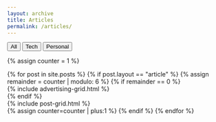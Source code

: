 ```yaml
---
layout: archive
title: Articles
permalink: /articles/
---
```

<div class="filters-button-group">
		<button class="filters-button is-checked" data-filter="*">All</button>
		<button class="filters-button" data-filter=".tech">Tech</button>
	  <button class="filters-button" data-filter=".personal">Personal</button>
</div>

{% assign counter = 1 %}
<div class="articles-tiles">
	{% for post in site.posts %}
		{% if post.layout == "article" %}
			{% assign remainder = counter | modulo: 6 %}
			{% if remainder == 0 %}
				<div class="col tech personal">
					{% include advertising-grid.html %}
				</div>
			{% endif %}
			<div class="col {{post.categories[1]}}">
				{% include post-grid.html %}
			</div>
			{% assign counter=counter | plus:1 %}
		{% endif %}
	{% endfor %}
</div><!-- /.tiles -->
